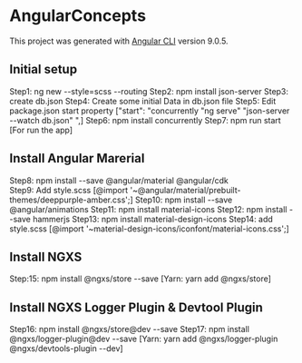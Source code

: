 # AngularConcepts

This project was generated with [Angular CLI](https://github.com/angular/angular-cli) version 9.0.5.

## Initial setup
Step1: ng new <App-name> --style=scss --routing
Step2: npm install json-server
Step3: create db.json
Step4: Create some initial Data in db.json file
Step5: Edit package.json start property ["start": "concurrently \"ng serve\" \"json-server --watch db.json\" ",]
Step6: npm install concurrently
Step7: npm run start [For run the app]

## Install Angular Marerial
Step8: npm install --save @angular/material @angular/cdk  
Step9: Add style.scss [@import '~@angular/material/prebuilt-themes/deeppurple-amber.css';]
Step10: npm install --save @angular/animations
Step11: npm install material-icons
Step12: npm install --save hammerjs
Step13: npm install material-design-icons
Step14: add style.scss [@import '~material-design-icons/iconfont/material-icons.css';]

## Install NGXS
Step:15: npm install @ngxs/store --save  [Yarn: yarn add @ngxs/store]

## Install NGXS Logger Plugin & Devtool Plugin
Step16: npm install @ngxs/store@dev --save
Step17: npm install @ngxs/logger-plugin@dev --save [Yarn: yarn add @ngxs/logger-plugin @ngxs/devtools-plugin --dev]
